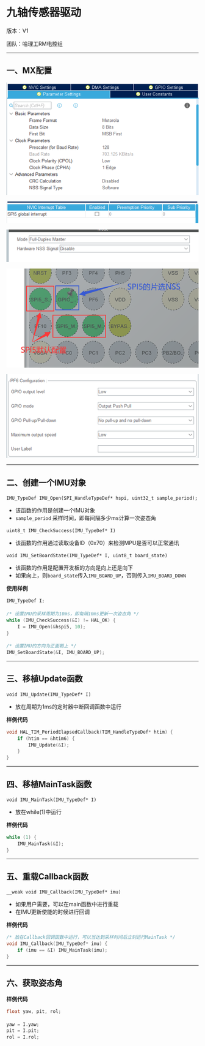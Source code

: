 # 九轴传感器驱动

版本：V1

团队：哈理工RM电控组

---

## 一、MX配置

![img1](https://github.com/RainFromCN/rm_aboard_driver/blob/master/IMU/img1.png)

![img2](https://github.com/RainFromCN/rm_aboard_driver/blob/master/IMU/img2.png)

![img3](https://github.com/RainFromCN/rm_aboard_driver/blob/master/IMU/img3.png)

![img4](https://github.com/RainFromCN/rm_aboard_driver/blob/master/IMU/img4.png)

![img5](https://github.com/RainFromCN/rm_aboard_driver/blob/master/IMU/img5.png)

---

## 二、创建一个IMU对象

`IMU_TypeDef IMU_Open(SPI_HandleTypeDef* hspi, uint32_t sample_period);`
- 该函数的作用是创建一个IMU对象
- `sample_period` 采样时间，即每间隔多少ms计算一次姿态角

`uint8_t IMU_CheckSuccess(IMU_TypeDef* I)`
- 该函数的作用通过读取设备ID（0x70）来检测MPU是否可以正常通讯

`void IMU_SetBoardState(IMU_TypeDef* I, uint8_t board_state)`
- 该函数的作用是配置开发板的方向是向上还是向下
- 如果向上，则`board_state`传入`IMU_BOARD_UP`，否则传入`IMU_BOARD_DOWN`

**使用样例**
```c
IMU_TypeDef I;

/* 设置IMU的采样周期为10ms，即每隔10ms更新一次姿态角 */
while (IMU_CheckSuccess(&I) != HAL_OK) {
    I = IMU_Open(&hspi5, 10);
}

/* 设置IMU的方向为正面朝上 */
IMU_SetBoardState(&I, IMU_BOARD_UP);
```

---

## 三、移植Update函数

`void IMU_Update(IMU_TypeDef* I)`
- 放在周期为1ms的定时器中断回调函数中运行

**样例代码**
```c
void HAL_TIM_PeriodElapsedCallback(TIM_HandleTypeDef* htim) {
    if (htim == &htim6) {
        IMU_Update(&I);
    }
}
```

---

## 四、移植MainTask函数

`void IMU_MainTask(IMU_TypeDef* I)`
- 放在while(1)中运行

**样例代码**
```c
while (1) {
    IMU_MainTask(&I);
}
```

---

## 五、重载Callback函数

`__weak void IMU_Callback(IMU_TypeDef* imu)`
- 如果用户需要，可以在main函数中进行重载
- 在IMU更新使能的时候进行回调

**样例代码**
```c
/* 放在Callback回调函数中运行，可以当达到采样时间后立刻运行MainTask */
void IMU_Callback(IMU_TypeDef* imu) {
    if (imu == &I) IMU_MainTask(imu);
}
```

---

## 六、获取姿态角

**样例代码**
```c
float yaw, pit, rol;

yaw = I.yaw;
pit = I.pit;
rol = I.rol;
```